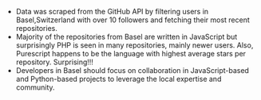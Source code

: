 - Data was scraped from the GitHub API by filtering users in Basel,Switzerland with over 10 followers and fetching their most recent repositories.
- Majority of the repositories from Basel are written in JavaScript but surprisingly PHP is seen in many repositories, mainly newer users. Also, Purescript happens to be the language with highest average stars per repository. Surprising!!!
- Developers in Basel should focus on collaboration in JavaScript-based and Python-based projects to leverage the local expertise and community.

